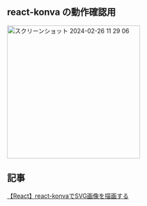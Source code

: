## react-konva の動作確認用

<img width="312" alt="スクリーンショット 2024-02-26 11 29 06" src="https://github.com/tsukamoto1783/react_konva_sample/assets/61080605/4304e7d1-ba53-4e21-b645-eff310d46fcf">

## 記事
[【React】react-konvaでSVG画像を描画する](https://zenn.dev/articles/react_konva_svg)
